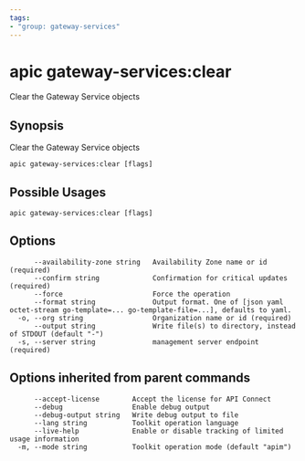 ```yaml
---
tags:
- "group: gateway-services"
---
```

# apic gateway-services:clear

Clear the Gateway Service objects

## Synopsis

Clear the Gateway Service objects

```
apic gateway-services:clear [flags]
```

## Possible Usages

```
apic gateway-services:clear [flags]
```

## Options

```
      --availability-zone string   Availability Zone name or id (required)
      --confirm string             Confirmation for critical updates (required)
      --force                      Force the operation
      --format string              Output format. One of [json yaml octet-stream go-template=... go-template-file=...], defaults to yaml.
  -o, --org string                 Organization name or id (required)
      --output string              Write file(s) to directory, instead of STDOUT (default "-")
  -s, --server string              management server endpoint (required)
```

## Options inherited from parent commands

```
      --accept-license        Accept the license for API Connect
      --debug                 Enable debug output
      --debug-output string   Write debug output to file
      --lang string           Toolkit operation language
      --live-help             Enable or disable tracking of limited usage information
  -m, --mode string           Toolkit operation mode (default "apim")
```
